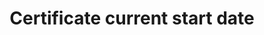 ---
title: 'Certificate current start date'
field: 'is.certificate.startDate'
slug: 'certification-certificate-current-start-date'
description: 'Start date for the current certificate'
comment: 'yyyy-mm-dd'
required: False
module: 'Certificate'
cluster: 'Certification'
policy: 'Date. Single value only.'
---